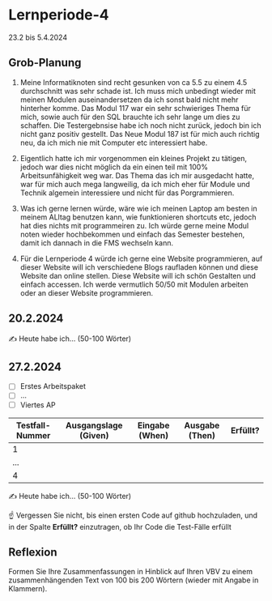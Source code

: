 # Lernperiode-4

23.2 bis 5.4.2024

## Grob-Planung

1. Meine Informatiknoten sind recht gesunken von ca 5.5 zu einem 4.5 durchschnitt was sehr schade ist. Ich muss mich unbedingt wieder mit meinen Modulen auseinandersetzen da ich sonst bald nicht mehr hinterher komme. Das Modul 117 war ein sehr schwieriges Thema für mich, sowie auch für den SQL brauchte ich sehr lange um dies zu schaffen. Die Testergebnsise habe ich noch nicht zurück, jedoch bin ich nicht ganz positiv gestellt. Das Neue Modul 187 ist für mich auch richtig neu, da ich mich nie mit Computer etc interessiert habe. 
   
2. Eigentlich hatte ich mir vorgenommen ein kleines Projekt zu tätigen, jedoch war dies nicht möglich da ein einen teil mit 100% Arbeitsunfähigkeit weg war. Das Thema das ich mir ausgedacht hatte, war für mich auch mega langweilig, da ich mich eher für Module und Technik algemein interessiere und nicht für das Porgrammieren.
   
3. Was ich gerne lernen würde, wäre wie ich meinen Laptop am besten in meinem ALltag benutzen kann, wie funktionieren shortcuts etc, jedoch hat dies nichts mit programmeiren zu. Ich würde gerne meine Modul noten wieder hochbekommen und einfach das Semester bestehen, damit ich dannach in die FMS wechseln kann. 


4. Für die Lernperiode 4 würde ich gerne eine Website programmieren, auf dieser Website will ich verschiedene Blogs raufladen können und diese Website dan online stellen. Diese Website will ich schön Gestalten und einfach accessen. Ich werde vermutlich 50/50 mit Modulen arbeiten oder an dieser Website programmieren. 

## 20.2.2024

✍️ Heute habe ich... (50-100 Wörter)

## 27.2.2024

- [ ] Erstes Arbeitspaket
- [ ] ...
- [ ] Viertes AP

| Testfall-Nummer | Ausgangslage (Given) | Eingabe (When) | Ausgabe (Then) | Erfüllt? |
| --------------- | -------------------- | -------------- | -------------- | -------- |
| 1               |                      |                |                |          |
| ...             |                      |                |                |          |
| 4               |                      |                |                |          |

✍️ Heute habe ich... (50-100 Wörter)

☝️ Vergessen Sie nicht, bis einen ersten Code auf github hochzuladen, und in der Spalte **Erfüllt?** einzutragen, ob Ihr Code die Test-Fälle erfüllt



## Reflexion

Formen Sie Ihre Zusammenfassungen in Hinblick auf Ihren VBV zu einem zusammenhängenden Text von 100 bis 200 Wörtern (wieder mit Angabe in Klammern).
